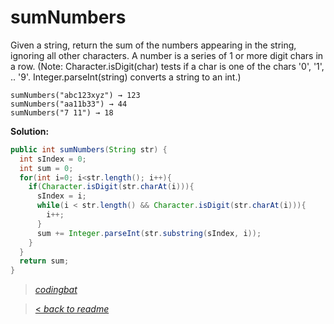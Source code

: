 # sumNumbers

Given a string, return the sum of the numbers appearing in the string, ignoring all other characters. A number is a series of 1 or more digit chars in a row. (Note: Character.isDigit(char) tests if a char is one of the chars '0', '1', .. '9'. Integer.parseInt(string) converts a string to an int.)

```
sumNumbers("abc123xyz") → 123
sumNumbers("aa11b33") → 44
sumNumbers("7 11") → 18
```

**Solution:**

```java
public int sumNumbers(String str) {
  int sIndex = 0;
  int sum = 0;
  for(int i=0; i<str.length(); i++){
    if(Character.isDigit(str.charAt(i))){
      sIndex = i;
      while(i < str.length() && Character.isDigit(str.charAt(i))){
        i++;
      }
      sum += Integer.parseInt(str.substring(sIndex, i));
    }
  }
  return sum;
}
```

> _[codingbat](https://codingbat.com/prob/p121193)_

> [< _back to readme_](FINDREPLACEREADME)